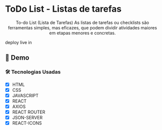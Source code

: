 # ToDo List - Listas de tarefas

<p align='center'>To-do List (Lista de Tarefas) As listas de tarefas ou checklists são ferramentas simples, mas eficazes, que podem dividir atividades maiores em etapas menores e concretas.</p>

deploy live in <link>

## 🎥 Demo


### 🛠 Tecnologias Usadas

- [x] HTML
- [x] CSS
- [x] JAVASCRIPT
- [x] REACT
- [x] AXIOS
- [x] REACT ROUTER
- [x] JSON-SERVER
- [x] REACT-ICONS
